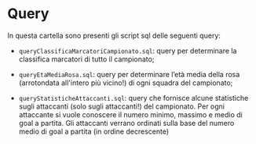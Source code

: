 # Query
In questa cartella sono presenti gli script sql delle seguenti query:

- `queryClassificaMarcatoriCampionato.sql`: query per determinare la classifica marcatori di tutto il campionato;

- `queryEtaMediaRosa.sql`: query per determinare l’età media della rosa (arrotondata all'intero più vicino!) di ogni squadra del campionato;

- `queryStatisticheAttaccanti.sql`: query che fornisce alcune statistiche sugli attaccanti (solo sugli attaccanti!) del campionato. Per ogni attaccante si vuole conoscere il numero minimo, massimo e medio di goal a partita. Gli attaccanti verrano ordinati sulla base del numero medio di goal a partita (in ordine decrescente)
